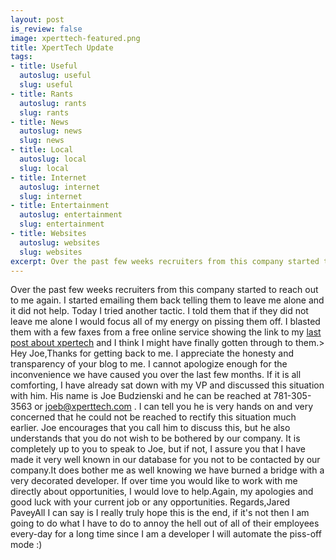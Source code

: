```yaml
--- 
layout: post
is_review: false
image: xperttech-featured.png
title: XpertTech Update
tags: 
- title: Useful
  autoslug: useful
  slug: useful
- title: Rants
  autoslug: rants
  slug: rants
- title: News
  autoslug: news
  slug: news
- title: Local
  autoslug: local
  slug: local
- title: Internet
  autoslug: internet
  slug: internet
- title: Entertainment
  autoslug: entertainment
  slug: entertainment
- title: Websites
  autoslug: websites
  slug: websites
excerpt: Over the past few weeks recruiters from this company started to reach out to me again.  I started emailing them back telling them to leave me alone and it did not help.  Today I tried another tactic.  I told them that if they did not leave me alone I would focus all of my energy on pissing them off.  I blasted them with a few faxes from a free online service showing the link to my <a href="http://www.josephcrawford.com/2012/04/13/annoying-recruiters-xperttech/" title="Annoying Recruiters (XpertTech)">last post about xpertech</a> and I think I might have finally gotten through to them.
---
```

Over the past few weeks recruiters from this company started to reach out to me again.  I started emailing them back telling them to leave me alone and it did not help.  Today I tried another tactic.  I told them that if they did not leave me alone I would focus all of my energy on pissing them off.  I blasted them with a few faxes from a free online service showing the link to my [last post about xpertech](http://www.josephcrawford.com/2012/04/13/annoying-recruiters-xperttech/ "Annoying Recruiters (XpertTech)") and I think I might have finally gotten through to them.<!--more-->> Hey Joe,Thanks for getting back to me.  I appreciate the honesty and transparency of your blog to me.  I cannot apologize enough for the inconvenience we have caused you over the last few months.  If it is all comforting, I have already sat down with my VP and discussed this situation with him.  His name is Joe Budzienski and he can be reached at 781-305-3563 or joeb@xperttech.com . I can tell you he is very hands on and very concerned that he could not be reached to rectify this situation much earlier. Joe encourages that you call him to discuss this, but he also understands that you do not wish to be bothered by our company.  It is completely up to you to speak to Joe, but if not, I assure you that I have made it very well known in our database for you not to be contacted by our company.It does bother me as well knowing we have burned a bridge with a very decorated developer.   If over time you would like to work with me directly about opportunities, I would love to help.Again, my apologies and good luck with your current job or any opportunities. Regards,Jared PaveyAll I can say is I really truly hope this is the end, if it's not then I am going to do what I have to do to annoy the hell out of all of their employees every-day for a long time since I am a developer I will automate the piss-off mode :)

